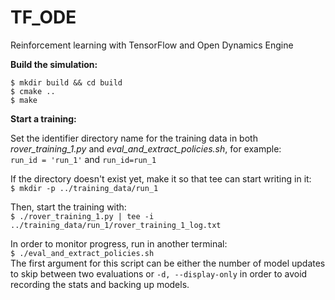 # TF_ODE

Reinforcement learning with TensorFlow and Open Dynamics Engine


**Build the simulation:**

`$ mkdir build && cd build`  
`$ cmake ..`  
`$ make`  


**Start a training:**

Set the identifier directory name for the training data in both *rover_training_1.py* and *eval_and_extract_policies.sh*, for example:  
`run_id = 'run_1'` and `run_id=run_1`

If the directory doesn't exist yet, make it so that tee can start writing in it:  
`$ mkdir -p ../training_data/run_1`

Then, start the training with:  
`$ ./rover_training_1.py | tee -i ../training_data/run_1/rover_training_1_log.txt`

In order to monitor progress, run in another terminal:  
`$ ./eval_and_extract_policies.sh`  
The first argument for this script can be either the number of model updates to skip between two evaluations or `-d, --display-only` in order to avoid recording the stats and backing up models.
